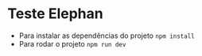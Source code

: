 # Teste Elephan

- Para instalar as dependências do projeto ```npm install```
- Para rodar o projeto ```npm run dev```
